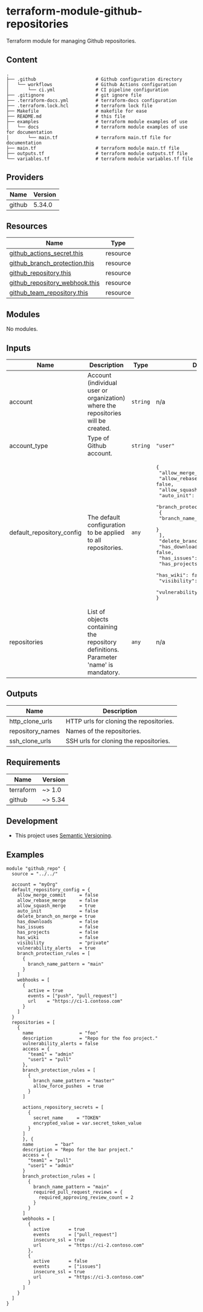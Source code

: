 # terraform-module-github-repositories

Terraform module for managing Github repositories.

## Content

<!-- tree -a -I .git .` -->

```text
.
├── .github                      # Github configuration directory
│   └── workflows                # Github Actions configuration
│       └── ci.yml               # CI pipeline configuration
├── .gitignore                   # git ignore file
├── .terraform-docs.yml          # terraform-docs configuration
├── .terraform.lock.hcl          # terraform lock file
├── Makefile                     # makefile for ease
├── README.md                    # this file
├── examples                     # terraform module examples of use
│   └── docs                     # terraform module examples of use for documentation
│       └── main.tf              # terraform main.tf file for documentation
├── main.tf                      # terraform module main.tf file
├── outputs.tf                   # terraform module outputs.tf file
└── variables.tf                 # terraform module variables.tf file
```

<!-- **WARNING:** Please don't change the content below this line.  This is automatically generated by [terraform-docs](https://github.com/terraform-docs/terraform-docs) -->

<!-- BEGIN_TF_DOCS -->


## Providers

| Name | Version |
|------|---------|
| github | 5.34.0 |

## Resources

| Name | Type |
|------|------|
| [github_actions_secret.this](https://registry.terraform.io/providers/integrations/github/latest/docs/resources/actions_secret) | resource |
| [github_branch_protection.this](https://registry.terraform.io/providers/integrations/github/latest/docs/resources/branch_protection) | resource |
| [github_repository.this](https://registry.terraform.io/providers/integrations/github/latest/docs/resources/repository) | resource |
| [github_repository_webhook.this](https://registry.terraform.io/providers/integrations/github/latest/docs/resources/repository_webhook) | resource |
| [github_team_repository.this](https://registry.terraform.io/providers/integrations/github/latest/docs/resources/team_repository) | resource |

## Modules

No modules.

## Inputs

| Name | Description | Type | Default | Required |
|------|-------------|------|---------|:--------:|
| account | Account (individual user or organization) where the repositories will be created. | `string` | n/a | yes |
| account\_type | Type of Github account. | `string` | `"user"` | no |
| default\_repository\_config | The default configuration to be applied to all repositories. | `any` | <pre>{<br>  "allow_merge_commit": false,<br>  "allow_rebase_merge": false,<br>  "allow_squash_merge": true,<br>  "auto_init": false,<br>  "branch_protection_rules": [<br>    {<br>      "branch_name_pattern": "main"<br>    }<br>  ],<br>  "delete_branch_on_merge": true,<br>  "has_downloads": false,<br>  "has_issues": false,<br>  "has_projects": false,<br>  "has_wiki": false,<br>  "visibility": "private",<br>  "vulnerability_alerts": true<br>}</pre> | no |
| repositories | List of objects containing the repository definitions. Parameter 'name' is mandatory. | `any` | n/a | yes |

## Outputs

| Name | Description |
|------|-------------|
| http\_clone\_urls | HTTP urls for cloning the repositories. |
| repository\_names | Names of the repositories. |
| ssh\_clone\_urls | SSH urls for cloning the repositories. |

## Requirements

| Name | Version |
|------|---------|
| terraform | ~> 1.0 |
| github | ~> 5.34 |

## Development

- This project uses [Semantic Versioning](https://semver.org/).

## Examples

```hcl
module "github_repo" {
  source = "../../"

  account = "myOrg"
  default_repository_config = {
    allow_merge_commit     = false
    allow_rebase_merge     = false
    allow_squash_merge     = true
    auto_init              = false
    delete_branch_on_merge = true
    has_downloads          = false
    has_issues             = false
    has_projects           = false
    has_wiki               = false
    visibility             = "private"
    vulnerability_alerts   = true
    branch_protection_rules = [
      {
        branch_name_pattern = "main"
      }
    ]
    webhooks = [
      {
        active = true
        events = ["push", "pull_request"]
        url    = "https://ci-1.contoso.com"
      }
    ]
  }
  repositories = [
    {
      name                 = "foo"
      description          = "Repo for the foo project."
      vulnerability_alerts = false
      access = {
        "team1" = "admin"
        "user1" = "pull"
      },
      branch_protection_rules = [
        {
          branch_name_pattern = "master"
          allow_force_pushes  = true
        }
      ]

      actions_repository_secrets = [
        {
          secret_name     = "TOKEN"
          encrypted_value = var.secret_token_value
        }
      ]
      }, {
      name        = "bar"
      description = "Repo for the bar project."
      access = {
        "team1" = "pull"
        "user1" = "admin"
      }
      branch_protection_rules = [
        {
          branch_name_pattern = "main"
          required_pull_request_reviews = {
            required_approving_review_count = 2
          }
        }
      ]
      webhooks = [
        {
          active       = true
          events       = ["pull_request"]
          insecure_ssl = true
          url          = "https://ci-2.contoso.com"
        },
        {
          active       = false
          events       = ["issues"]
          insecure_ssl = true
          url          = "https://ci-3.contoso.com"
        }
      ]
    }
  ]
}
```
<!-- END_TF_DOCS -->
